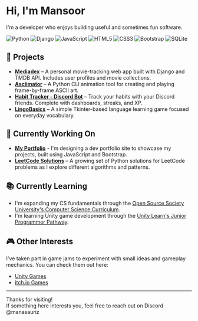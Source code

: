 # Hi, I'm Mansoor

I'm a developer who enjoys building useful and sometimes fun software.

![Python](https://img.shields.io/badge/Python-3776AB?logo=python&logoColor=white)
![Django](https://img.shields.io/badge/Django-092E20?logo=django&logoColor=white)
![JavaScript](https://img.shields.io/badge/JavaScript-F7DF1E?logo=javascript&logoColor=black)
![HTML5](https://img.shields.io/badge/HTML5-E34F26?logo=html5&logoColor=white)
![CSS3](https://img.shields.io/badge/CSS3-1572B6?logo=css3&logoColor=white)
![Bootstrap](https://img.shields.io/badge/Bootstrap-7952B3?logo=bootstrap&logoColor=white)
![SQLite](https://img.shields.io/badge/SQLite-07405E?logo=sqlite&logoColor=white)

## 🌱 Projects

- **[Mediadex](https://mediadex.onrender.com)** – A personal movie-tracking web app built with Django and TMDB API. Includes user profiles and movie collections.
- **[Asciimator](https://github.com/manasauriz/Asciimator)** – A Python CLI animation tool for creating and playing frame-by-frame ASCII art.
- **[Habit Tracker - Discord Bot](https://github.com/manasauriz/Habit-Tracker-Discord-Bot)** – Track your habits with your Discord friends. Complete with dashboards, streaks, and XP.
- **[LingoBasics](https://github.com/manasauriz/LingoBasics)** – A simple Tkinter-based language learning game focused on everyday vocabulary.

## 🔧 Currently Working On

- **[My Portfolio](https://manasauriz.github.io)** - I'm designing a dev portfolio site to showcase my projects, built using JavaScript and Bootstrap.
- **[LeetCode Solutions](https://github.com/manasauriz/LeetCode-Solutions)** – A growing set of Python solutions for LeetCode problems as I explore different algorithms and patterns.

## 📚 Currently Learning

- I'm expanding my CS fundamentals through the [Open Source Society University's Computer Science Curriculum](https://github.com/ossu/computer-science).
- I'm learning Unity game development through the [Unity Learn's Junior Programmer Pathway](https://learn.unity.com/pathway/junior-programmer).

## 🎮 Other Interests

I've taken part in game jams to experiment with small ideas and gameplay mechanics. You can check them out here:  
- [Unity Games](https://play.unity.com/en/user/aa51fa96-1dd5-4777-a825-4831834aabfb)  
- [itch.io Games](https://itch.io/profile/manasauriz)
---

Thanks for visiting!  
If something here interests you, feel free to reach out on Discord @manasauriz
